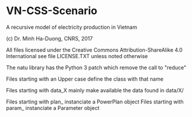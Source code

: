 # VN-CSS-Scenario
A recursive model of electricity production in Vietnam

(c) Dr. Minh Ha-Duong, CNRS, 2017

All files licensed under the  Creative Commons Attribution-ShareAlike 4.0 International
see file LICENSE.TXT
unless noted otherwise


The natu library has the  Python 3 patch which remove the call to "reduce"

Files starting with an Upper case define the class with that name

Files starting with data_X mainly make available the data found in data/X/

Files starting with plan_ instanciate a PowerPlan object
Files starting with param_ instanciate a Parameter object
